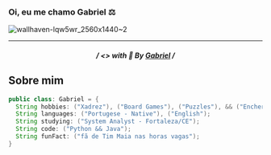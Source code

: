 ### Oi, eu me chamo Gabriel ⚖

![wallhaven-lqw5wr_2560x1440~2](https://user-images.githubusercontent.com/108163958/231914865-d82ba7b5-7687-4767-919b-73ecb6d3e326.png)
<hr>
<h5 align='center'>
  / <> with 🧡 By <a href="https://github.com/kkmood">Gabriel</a> /
<h5>

## Sobre mim
  
<!--
```java
public class: mood = {
  hobbies: "Xadrez", "Board Games", "Puzzles" && "Encher seu saco",
  languages: ["Portugese - Native"], ["English"],
  studying: ["System Analyst - Fortaleza/CE"],
  code: ("Java && JavaScript");
  funFact: "fã de Seu Jorge nas horas vagas"
}
```
-->

```java
public class: Gabriel = {
  String hobbies: ("Xadrez"), ("Board Games"), ("Puzzles"), && ("Encher seu saco");
  String languages: ("Portugese - Native"), ("English");
  String studying: ("System Analyst - Fortaleza/CE");
  String code: ("Python && Java");
  String funFact: ("fã de Tim Maia nas horas vagas");
}
```
  
